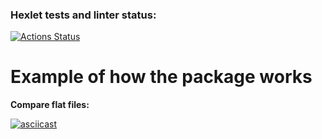 ### Hexlet tests and linter status:
[![Actions Status](https://github.com/MarinaRodina/frontend-project-46/workflows/hexlet-check/badge.svg)](https://github.com/MarinaRodina/frontend-project-46/actions)

# **Example of how the package works**
**Compare flat files:**

[![asciicast](https://asciinema.org/a/1Mwe0xgpnG9djM8AY5CSSEcBi.svg)](https://asciinema.org/a/1Mwe0xgpnG9djM8AY5CSSEcBi)
